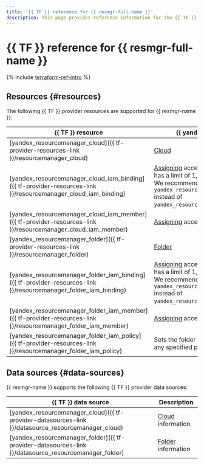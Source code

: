 ```yaml
---
title: '{{ TF }} reference for {{ resmgr-full-name }}'
description: This page provides reference information for the {{ TF }} provider resources and data sources supported for {{ resmgr-name }}.
---
```


# {{ TF }} reference for {{ resmgr-full-name }}

{% include [terraform-ref-intro](../_includes/terraform-ref-intro.md) %}

## Resources {#resources}

The following {{ TF }} provider resources are supported for {{ resmgr-name }}:

| **{{ TF }}** resource | **{{ yandex-cloud }}** resource |
| --- | --- |
| [yandex_resourcemanager_cloud]({{ tf-provider-resources-link }}/resourcemanager_cloud) | [Cloud](./concepts/resources-hierarchy.md#cloud) |
| [yandex_resourcemanager_cloud_iam_binding]({{ tf-provider-resources-link }}/resourcemanager_cloud_iam_binding) | [Assigning](../iam/concepts/access-control/index.md#access-bindings) access permissions for a cloud. It has a limit of 1,000 bindings per resource. <br>We recommend using `yandex_resourcemanager_cloud_iam_binding` instead of `yandex_resourcemanager_cloud_iam_member`. |
| [yandex_resourcemanager_cloud_iam_member]({{ tf-provider-resources-link }}/resourcemanager_cloud_iam_member) | [Assigning](../iam/concepts/access-control/index.md#access-bindings) access permissions for a cloud |
| [yandex_resourcemanager_folder]({{ tf-provider-resources-link }}/resourcemanager_folder) | [Folder](./concepts/resources-hierarchy.md#folder) |
| [yandex_resourcemanager_folder_iam_binding]({{ tf-provider-resources-link }}/resourcemanager_folder_iam_binding) | [Assigning](../iam/concepts/access-control/index.md#access-bindings) access permissions for a folder. It has a limit of 1,000 bindings per resource. <br>We recommend using `yandex_resourcemanager_folder_iam_binding` instead of `yandex_resourcemanager_folder_iam_member`. |
| [yandex_resourcemanager_folder_iam_member]({{ tf-provider-resources-link }}/resourcemanager_folder_iam_member) | [Assigning](../iam/concepts/access-control/index.md#access-bindings) access permissions for a folder |
| [yandex_resourcemanager_folder_iam_policy]({{ tf-provider-resources-link }}/resourcemanager_folder_iam_policy) | Sets the folder access policy and replaces any specified policy. |

## Data sources {#data-sources}

{{ resmgr-name }} supports the following {{ TF }} provider data sources:

| **{{ TF }} data source** | **Description** |
| --- | --- |
| [yandex_resourcemanager_cloud]({{ tf-provider-datasources-link }}/datasource_resourcemanager_cloud) | [Cloud](./concepts/resources-hierarchy.md#cloud) information |
| [yandex_resourcemanager_folder]({{ tf-provider-datasources-link }}/datasource_resourcemanager_folder) | [Folder](./concepts/resources-hierarchy.md#folder) information |